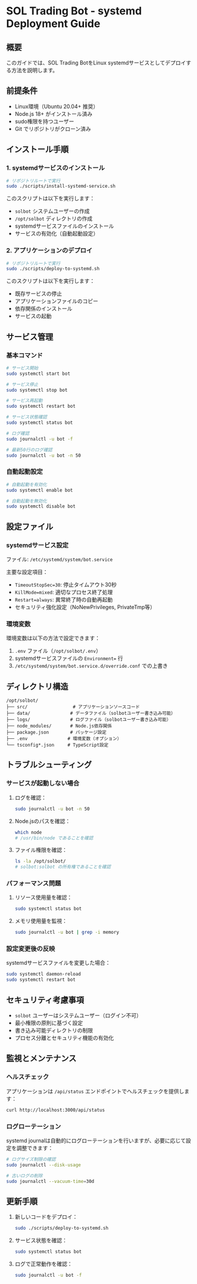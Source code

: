 # SOL Trading Bot - systemd Deployment Guide

## 概要

このガイドでは、SOL Trading BotをLinux systemdサービスとしてデプロイする方法を説明します。

## 前提条件

- Linux環境（Ubuntu 20.04+ 推奨）
- Node.js 18+ がインストール済み
- sudo権限を持つユーザー
- Git でリポジトリがクローン済み

## インストール手順

### 1. systemdサービスのインストール

```bash
# リポジトリルートで実行
sudo ./scripts/install-systemd-service.sh
```

このスクリプトは以下を実行します：
- `solbot` システムユーザーの作成
- `/opt/solbot` ディレクトリの作成
- systemdサービスファイルのインストール
- サービスの有効化（自動起動設定）

### 2. アプリケーションのデプロイ

```bash
# リポジトリルートで実行
sudo ./scripts/deploy-to-systemd.sh
```

このスクリプトは以下を実行します：
- 既存サービスの停止
- アプリケーションファイルのコピー
- 依存関係のインストール
- サービスの起動

## サービス管理

### 基本コマンド

```bash
# サービス開始
sudo systemctl start bot

# サービス停止
sudo systemctl stop bot

# サービス再起動
sudo systemctl restart bot

# サービス状態確認
sudo systemctl status bot

# ログ確認
sudo journalctl -u bot -f

# 最新50行のログ確認
sudo journalctl -u bot -n 50
```

### 自動起動設定

```bash
# 自動起動を有効化
sudo systemctl enable bot

# 自動起動を無効化
sudo systemctl disable bot
```

## 設定ファイル

### systemdサービス設定

ファイル: `/etc/systemd/system/bot.service`

主要な設定項目：
- `TimeoutStopSec=30`: 停止タイムアウト30秒
- `KillMode=mixed`: 適切なプロセス終了処理
- `Restart=always`: 異常終了時の自動再起動
- セキュリティ強化設定（NoNewPrivileges, PrivateTmp等）

### 環境変数

環境変数は以下の方法で設定できます：

1. `.env` ファイル（`/opt/solbot/.env`）
2. systemdサービスファイルの `Environment=` 行
3. `/etc/systemd/system/bot.service.d/override.conf` での上書き

## ディレクトリ構造

```
/opt/solbot/
├── src/                 # アプリケーションソースコード
├── data/               # データファイル（solbotユーザー書き込み可能）
├── logs/               # ログファイル（solbotユーザー書き込み可能）
├── node_modules/       # Node.js依存関係
├── package.json        # パッケージ設定
├── .env               # 環境変数（オプション）
└── tsconfig*.json     # TypeScript設定
```

## トラブルシューティング

### サービスが起動しない場合

1. ログを確認：
   ```bash
   sudo journalctl -u bot -n 50
   ```

2. Node.jsのパスを確認：
   ```bash
   which node
   # /usr/bin/node であることを確認
   ```

3. ファイル権限を確認：
   ```bash
   ls -la /opt/solbot/
   # solbot:solbot の所有権であることを確認
   ```

### パフォーマンス問題

1. リソース使用量を確認：
   ```bash
   sudo systemctl status bot
   ```

2. メモリ使用量を監視：
   ```bash
   sudo journalctl -u bot | grep -i memory
   ```

### 設定変更後の反映

systemdサービスファイルを変更した場合：
```bash
sudo systemctl daemon-reload
sudo systemctl restart bot
```

## セキュリティ考慮事項

- `solbot` ユーザーはシステムユーザー（ログイン不可）
- 最小権限の原則に基づく設定
- 書き込み可能ディレクトリの制限
- プロセス分離とセキュリティ機能の有効化

## 監視とメンテナンス

### ヘルスチェック

アプリケーションは `/api/status` エンドポイントでヘルスチェックを提供します：

```bash
curl http://localhost:3000/api/status
```

### ログローテーション

systemd journalは自動的にログローテーションを行いますが、必要に応じて設定を調整できます：

```bash
# ログサイズ制限の確認
sudo journalctl --disk-usage

# 古いログの削除
sudo journalctl --vacuum-time=30d
```

## 更新手順

1. 新しいコードをデプロイ：
   ```bash
   sudo ./scripts/deploy-to-systemd.sh
   ```

2. サービス状態を確認：
   ```bash
   sudo systemctl status bot
   ```

3. ログで正常動作を確認：
   ```bash
   sudo journalctl -u bot -f
   ``` 